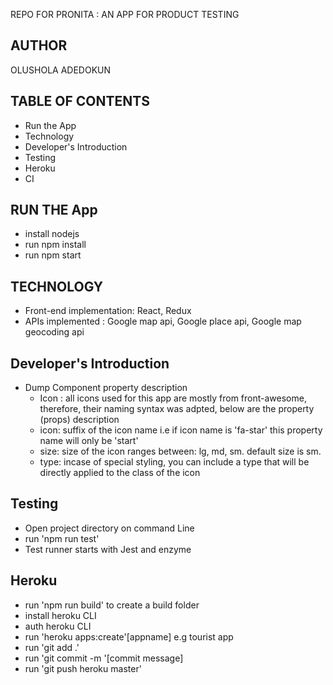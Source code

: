 REPO FOR PRONITA : AN APP FOR PRODUCT TESTING
## AUTHOR
OLUSHOLA ADEDOKUN

## TABLE OF CONTENTS
- Run the App
- Technology
- Developer's Introduction
- Testing
- Heroku
- CI

## RUN THE App
- install nodejs
- run npm install
- run npm start

## TECHNOLOGY
- Front-end implementation: React, Redux
- APIs implemented        : Google map api, Google place api, Google map geocoding api

## Developer's Introduction
- Dump Component property description
    - Icon : all icons used for this app are mostly from front-awesome, therefore, their naming syntax was adpted, below are the property (props) description
    * icon: suffix of the icon name i.e if icon name is 'fa-star' this property name will only be 'start'
    * size: size of the icon ranges between: lg, md, sm. default size is sm.
    * type: incase of special styling, you can include a type that will be directly applied to the class of the icon 

## Testing
- Open project directory on command Line
- run 'npm run test'
- Test runner starts with Jest and enzyme

## Heroku
- run 'npm run build' to create a build folder
- install heroku CLI
- auth heroku CLI
- run 'heroku apps:create'[appname] e.g tourist app
- run 'git add .'
- run 'git commit -m '[commit message]
- run 'git push heroku master'

